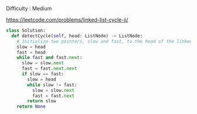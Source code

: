 Difficulty : Medium 

https://leetcode.com/problems/linked-list-cycle-ii/

```python
class Solution:
  def detectCycle(self, head: ListNode) -> ListNode:
    # Initialize two pointers, slow and fast, to the head of the linked list.
    slow = head
    fast = head
    while fast and fast.next:
      slow = slow.next
      fast = fast.next.next
      if slow == fast:
        slow = head
        while slow != fast:
          slow = slow.next
          fast = fast.next
        return slow
    return None
```    
